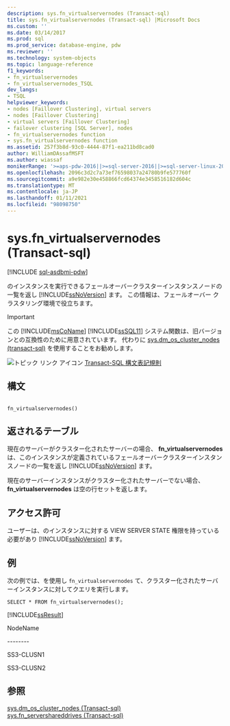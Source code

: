 ```yaml
---
description: sys.fn_virtualservernodes (Transact-sql)
title: sys.fn_virtualservernodes (Transact-sql) |Microsoft Docs
ms.custom: ''
ms.date: 03/14/2017
ms.prod: sql
ms.prod_service: database-engine, pdw
ms.reviewer: ''
ms.technology: system-objects
ms.topic: language-reference
f1_keywords:
- fn_virtualservernodes
- fn_virtualservernodes_TSQL
dev_langs:
- TSQL
helpviewer_keywords:
- nodes [Faillover Clustering], virtual servers
- nodes [Faillover Clustering]
- virtual servers [Faillover Clustering]
- failover clustering [SQL Server], nodes
- fn_virtualservernodes function
- sys.fn_virtualservernodes function
ms.assetid: 257f3b8d-93c0-4444-87f1-ea211bd8cad0
author: WilliamDAssafMSFT
ms.author: wiassaf
monikerRange: '>=aps-pdw-2016||>=sql-server-2016||>=sql-server-linux-2017||=azuresqldb-mi-current'
ms.openlocfilehash: 2096c3d2c7a73ef76598037a24780b9fe577760f
ms.sourcegitcommit: a9e982e30e458866fcd64374e3458516182d604c
ms.translationtype: MT
ms.contentlocale: ja-JP
ms.lasthandoff: 01/11/2021
ms.locfileid: "98098750"
---
```

# <a name="sysfn_virtualservernodes-transact-sql"></a>sys.fn_virtualservernodes (Transact-sql)
[!INCLUDE [sql-asdbmi-pdw](../../includes/applies-to-version/sql-asdbmi-pdw.md)]

  のインスタンスを実行できるフェールオーバークラスターインスタンスノードの一覧を返し [!INCLUDE[ssNoVersion](../../includes/ssnoversion-md.md)] ます。 この情報は、フェールオーバー クラスタリング環境で役立ちます。  
  
> [!IMPORTANT]
>  この [!INCLUDE[msCoName](../../includes/msconame-md.md)] [!INCLUDE[ssSQL11](../../includes/sssql11-md.md)] システム関数は、旧バージョンとの互換性のために用意されています。 代わりに [sys.dm_os_cluster_nodes &#40;transact-sql&#41;](../../relational-databases/system-dynamic-management-views/sys-dm-os-cluster-nodes-transact-sql.md) を使用することをお勧めします。  
  
 ![トピック リンク アイコン](../../database-engine/configure-windows/media/topic-link.gif "トピック リンク アイコン") [Transact-SQL 構文表記規則](../../t-sql/language-elements/transact-sql-syntax-conventions-transact-sql.md)  
  
## <a name="syntax"></a>構文  
  
```  
  
fn_virtualservernodes()  
```  
  
## <a name="tables-returned"></a>返されるテーブル  
 現在のサーバーがクラスター化されたサーバーの場合、 **fn_virtualservernodes** は、このインスタンスが定義されているフェールオーバークラスターインスタンスノードの一覧を返し [!INCLUDE[ssNoVersion](../../includes/ssnoversion-md.md)] ます。  
  
 現在のサーバーインスタンスがクラスター化されたサーバーでない場合、 **fn_virtualservernodes** は空の行セットを返します。  
  
## <a name="permissions"></a>アクセス許可  
 ユーザーは、のインスタンスに対する VIEW SERVER STATE 権限を持っている必要があり [!INCLUDE[ssNoVersion](../../includes/ssnoversion-md.md)] ます。  
  
## <a name="examples"></a>例  
 次の例では、を使用し `fn_virtualservernodes` て、クラスター化されたサーバーインスタンスに対してクエリを実行します。  
  
```  
SELECT * FROM fn_virtualservernodes();  
```  
  
 [!INCLUDE[ssResult](../../includes/ssresult-md.md)]  
  
 NodeName  
  
 -------\-  
  
 SS3-CLUSN1  
  
 SS3-CLUSN2  
  
## <a name="see-also"></a>参照  
 [sys.dm_os_cluster_nodes &#40;Transact-sql&#41;](../../relational-databases/system-dynamic-management-views/sys-dm-os-cluster-nodes-transact-sql.md)   
 [sys.fn_servershareddrives &#40;Transact-sql&#41;](../../relational-databases/system-functions/sys-fn-servershareddrives-transact-sql.md)  
  
  
